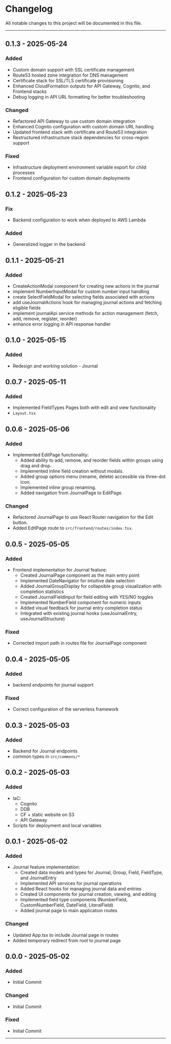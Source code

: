 # Changelog

All notable changes to this project will be documented in this file.

---

## 0.1.3 - 2025-05-24

### Added

- Custom domain support with SSL certificate management
- Route53 hosted zone integration for DNS management
- Certificate stack for SSL/TLS certificate provisioning
- Enhanced CloudFormation outputs for API Gateway, Cognito, and Frontend stacks
- Debug logging in API URL formatting for better troubleshooting

### Changed

- Refactored API Gateway to use custom domain integration
- Enhanced Cognito configuration with custom domain URL handling
- Updated frontend stack with certificate and Route53 integration
- Restructured infrastructure stack dependencies for cross-region support

### Fixed

- Infrastructure deployment environment variable export for child processes
- Frontend configuration for custom domain deployments

## 0.1.2 - 2025-05-23

### Fix

- Backend configuration to work when deployed to AWS Lambda

### Added

- Generalized logger in the backend

## 0.1.1 - 2025-05-21

### Added

- CreateActionModal component for creating new actions in the journal
- implement NumberInputModal for custom number input handling
- create SelectFieldModal for selecting fields associated with actions
- add useJournalActions hook for managing journal actions and fetching eligible fields
- implement journalApi service methods for action management (fetch, add, remove, register, reorder)
- enhance error logging in API response handler

## 0.1.0 - 2025-05-15

### Added

- Redesign and working solution - Journal

## 0.0.7 - 2025-05-11

### Added

- Implemented FieldTypes Pages both with edit and view functionality
- `Layout.tsx`

## 0.0.6 - 2025-05-06

### Added

- Implemented EditPage functionality:
  - Added ability to add, remove, and reorder fields within groups using drag and drop.
  - Implemented inline field creation without modals.
  - Added group options menu (rename, delete) accessible via three-dot icon.
  - Implemented inline group renaming.
  - Added navigation from JournalPage to EditPage.

### Changed

- Refactored JournalPage to use React Router navigation for the Edit button.
- Added EditPage route to `src/frontend/routes/index.tsx`.

## 0.0.5 - 2025-05-05

### Added

- Frontend implementation for Journal feature:
  - Created JournalPage component as the main entry point
  - Implemented DateNavigator for intuitive date selection
  - Added JournalGroupDisplay for collapsible group visualization with completion statistics
  - Created JournalFieldInput for field editing with YES/NO toggles
  - Implemented NumberField component for numeric inputs
  - Added visual feedback for journal entry completion status
  - Integrated with existing journal hooks (useJournalEntry, useJournalStructure)

### Fixed

- Corrected import path in routes file for JournalPage component

## 0.0.4 - 2025-05-05

### Added

- backend endpoints for journal support

### Fixed

- Correct configuration of the serverless framework

## 0.0.3 - 2025-05-03

### Added

- Backend for Journal endpoints
- common types in `src/commons/*`

## 0.0.2 - 2025-05-03

### Added

- IaC:
  - Cognito
  - DDB
  - CF + static website on S3
  - API Gateway
- Scripts for deployment and local variables

## 0.0.1 - 2025-05-02

### Added

- Journal feature implementation:
  - Created data models and types for Journal, Group, Field, FieldType, and JournalEntry
  - Implemented API services for journal operations
  - Added React hooks for managing journal data and entries
  - Created UI components for journal creation, viewing, and editing
  - Implemented field type components (NumberField, CustomNumberField, DateField, LiteralField)
  - Added journal page to main application routes

### Changed

- Updated App.tsx to include Journal page in routes
- Added temporary redirect from root to journal page

## 0.0.0 - 2025-05-02

### Added

- Initial Commit

### Changed

- Initial Commit

### Fixed

- Initial Commit
  
---
